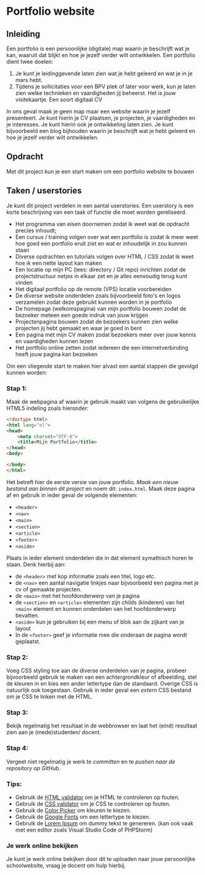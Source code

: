 # Portfolio website

## Inleiding
Een portfolio is een persoonlijke (digitale) map waarin je beschrijft wat je kan, waaruit dat blijkt en hoe je jezelf verder wilt ontwikkelen.
Een portfolio dient twee doelen:
1. Je kunt je leidinggevende laten zien wat je hebt geleerd en wat je in je mars hebt.
2. Tijdens je sollicitaties voor een BPV plek of later voor werk, kun je laten zien welke technieken en vaardigheden jij beheerst. Het is jouw visitekaartje. Een soort digitaal CV

In ons geval maak je geen map maar een website waarin je jezelf presenteert. Je kunt hierin je CV plaatsen, je projecten, je vaardigheden en je interesses. Je kunt hierin ook je ontwikkeling laten zien. Je kunt bijvoorbeeld een blog bijhouden waarin je beschrijft wat je hebt geleerd en hoe je jezelf verder wilt ontwikkelen.

## Opdracht

Met dit project kun je een start maken om een portfolio website te bouwen

## Taken / userstories

Je kunt dit project verdelen in een aantal userstories. Een userstory is een korte beschrijving van een taak of functie die moet worden gereliseerd.

- Het programma van eisen doornemen zodat ik weet wat de opdracht precies inhoudt;
- Een cursus / training volgen over wat een portfolio is zodat ik meer weet hoe goed een portfolio eruit ziet en wat er inhoudelijk in zou kunnen staan
- Diverse opdrachten en tutorials volgen over HTML / CSS zodat ik weet hoe ik een nette layout kan maken
- Een locatie op mijn PC (lees: directory / Git repo) inrichten zodat de projectstructuur netjes in elkaar zet en je alles eenvoudig terug kunt vinden
- Het digitaal portfolio op de remote (VPS) locatie voorbereiden
- De diverse website onderdelen zoals bijvoorbeeld foto's en logos verzamelen zodat deze gebruikt kunnen worden in je portfolio
- De homepage (welkomspagina) van mijn portfolio bouwen zodat de bezoeker meteen een goede indruk van jouw krijgen
- Projectenpagina bouwen zodat de bezoekers kunnen zien welke projecten jij hebt gemaakt en waar je goed in bent
- Een pagina met mijn CV maken zodat bezoekers meer over jouw kennis en vaardigheden kunnen lezen
- Het portfolio online zetten zodat iedereen die een internetverbinding heeft jouw pagina kan bezoeken

Om een vliegende start te maken hier alvast een aantal stappen die gevolgd kunnen worden:

### Stap 1:
Maak de webpagina af waarin je gebruik maakt van volgens de gebruikelijke HTML5 indeling zoals hieronder:
```html
<!doctype html>
<html lang="nl">
<head>
    <meta charset="UTF-8">
    <title>Mijn Portfolio</title>
</head>
<body>

</body>
</html>
```

Het betreft hier de eerste versie van jouw portfolio. _Maak een nieuw bestand aan binnen dit project_ en noem dit: `index.html`.
Maak deze pagina af en gebruik in ieder geval de volgende elementen:

- `<header>`
- `<nav>`
- `<main>`
- `<section>`
- `<article>`
- `<footer>`
- `<aside>`

Plaats in ieder element onderdelen die in dat element symathisch horen te staan. Denk hierbij aan:
- de `<header>` met kop informatie zoals een titel, logo etc. 
- de `<nav>` een aantal navigatie linkjes naar bijvoorbeeld een pagina met je cv of gemaakte projecten. 
- de `<main>` met het hoofdonderwerp van je pagina
- de `<section>` en `<article>` elementen zijn childs (kinderen) van het `<main>` element en kunnen onderdelen van het hoofdonderwerp bevatten.
- `<aside>` kun je gebruiken bij een menu of blok aan de zijkant van je layout
- In de `<footer>` geef je informatie mee die onderaan de pagina wordt geplaatst.

### Stap 2:
Voeg CSS styling toe aan de diverse onderdelen van je pagina, probeer bijvoorbeeld gebruik te maken van een achtergrondkleur of afbeelding,
stel de kleuren in en kies een ander lettertype dan de standaard. Overige CSS is natuurlijk ook toegestaan. 
Gebruik in ieder geval een _extern_ CSS bestand om je CSS te linken met de HTML.

### Stap 3:
Bekijk regelmatig het resultaat in de webbrowser en laat het (eind) resultaat zien aan je (mede)studenten/ docent.

### Stap 4:
Vergeet niet regelmatig je werk te _committen_ en te _pushen naar de repository op GitHub_.

### Tips:
- Gebruik de [HTML validator](https://validator.w3.org/) om je HTML te controleren op fouten.
- Gebruik de [CSS validator](https://jigsaw.w3.org/css-validator/) om je CSS te controleren op fouten.
- Gebruik de [Color Picker](https://www.w3schools.com/colors/colors_picker.asp) om kleuren te kiezen.
- Gebruik de [Google Fonts](https://fonts.google.com/) om een lettertype te kiezen.
- Gebruik de [Lorem Ipsum](https://www.lipsum.com/) om dummy tekst te genereren. (kan ook vaak met een editor zoals Visual Studio Code of PHPStorm)

### Je werk online bekijken
Je kunt je werk online bekijken door dit te uploaden naar jouw persoonlijke schoolwebsite, vraag je docent om hulp hierbij.

